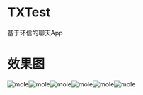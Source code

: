 # TXTest
基于环信的聊天App
# 效果图
![mole](https://github.com/zl93319/TXTest/blob/master/1.gif)![mole](https://github.com/zl93319/TXTest/blob/master/2.gif)![mole](https://github.com/zl93319/TXTest/blob/master/3.gif)![mole](https://github.com/zl93319/TXTest/blob/master/4.gif)![mole](https://github.com/zl93319/TXTest/blob/master/5.gif)![mole](https://github.com/zl93319/TXTest/blob/master/6.gif)
